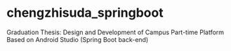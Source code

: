 # chengzhisuda_springboot
Graduation Thesis: Design and Development of Campus Part-time Platform Based on Android Studio (Spring Boot back-end)
